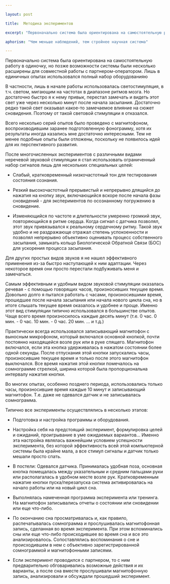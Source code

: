 ```yaml
---

layout: post

title:  Методика экспериментов

excerpt: "Первоначально система была ориентирована на самостоятельную работу в одиночку, но позже возможности системы были несколько расширены для совместной работы с партнером-оператором"

aphorism: "Чем меньше наблюдений, тем стройнее научная система"

---
```


Первоначально система была ориентирована на самостоятельную работу в одиночку, но позже возможности системы были несколько расширены для совместной работы с партнером-оператором. Лишь в единичных опытах использовался полный набор оборудованияю

В частности, лишь в начале работы использовалась светостимуляция, в т.ч. светом, мигающим на частотах в диапазоне ритмов мозга. Но достаточно быстро я к нему привык, перестал замечать и видеть этот свет уже через несколько минут после начала засыпания. Достаточно редко такой свет оказывал какое-то замечаемое влияние на сюжет сновидения. Поэтому от такой световой стимуляции я отказался.

Всего несколько серий опытов было проведено с магнитофоном, воспроизводившим заранее подготовленную фонограмму, хотя их результаты иногда казались мне достаточно интересными. Тем не менее подобные опыты были отложены, поскольку не появилось идей для их перспективного развития.

После многочисленных экспериментов с различными видами неречевой звуковой стимуляции я стал использовать ограниченный набор сигналов лишь для нескольких специальных целей:

+ Слабый, кратковременный низкочастотный тон для тестирования состояния сознания.

+ Резкий высокочастотный прерывистый и непрерывно длящийся до нажатия на кнопку звук, включающийся вскоре после начала фазы сновидений - для экспериментов по осознанному погружению в сновидение.

+ Изменяющийся по частоте и длительности умеренно громкий звук, повторяющийся в ритме сердца. Когда сигнал с датчика позволял, этот звук привязывался к реальному сердечному ритму. Такой звук удобно и не раздражающе отражал степень успокоенности и позволял непрерывно объективно оценивать процесс собственного засыпания, замыкать кольцо Биологической Обратной Связи (БОС) для ускорения процесса засыпания.

Для других простых видов звуков я не нашел эффективного применения из-за быстро наступающей к ним адаптации. Через некоторое время они просто перестали подбуживать меня и замечаться.

Самым эффективным и удобным видом звуковой стимуляции оказалась речевая - с помощью говорящих часов, произносивших текущее время. Довольно долго я пытался работать с часами, произносившими время, прошедшее после начала засыпания или начала нового цикла сна, но в итоге слышать текущее время оказалось и удобнее и проще. Именно этот вид стимуляции типично использовался в большинстве опытов. Чаще всего время произносилось каждые десять минут (т.е. 0 час. 0 мин. - 0 час. 10 мин. - 0 час. 20 мин. ... и т.д.)

Практически всегда использовался записывающий магнитофон с выносным микрофоном, который включался основной кнопкой, почти постоянно находящейся возле рук или в руке спящего. Магнитофон включался, если эта кнопка удерживалась в нажатом состоянии более одной секунды. После отпускания этой кнопки запускались часы, произносившие текущее время и только после этого магнитофон выключался. Все время нажатия этой кнопки помечалось на сомнограмме стрелкой, ширина которой была пропорциональна интервалу нажатия кнопки.

Во многих опытах, особенно позднего периода, использовались только часы, произносившие время каждые 10 минут и записывающий магнитофон. Т.е. даже не одевался датчик и не записывалась сомнограмма.

Типично все эксперименты осуществлялись в несколько этапов:

+ Подготовка и настройка программы и оборудования.

+ Настройка себя на предстоящий эксперимент, формулировка целей и ожиданий, проигрывание в уме ожидаемых вариантов… Именно эта настройка являлась важнейшим условием успешности эксперимента, без которой эффективность всей этой компьютерной системы была крайне мала, а все стимул сигналы и датчик только мешали просто спать.

+ В постели: Одевался датчика. Принималась удобная поза, основная кнопка помещалась между указательным и средним пальцами руки или располагалась в удобном месте возле рук. Кратковременным нажатие кнопки пуска/перезапуска система активировалась на начало работы или на новый цикл сна.

+ Выполнялась намеченная программа эксперимента или тренинга. На магнитофон записывались отчеты о состоянии или сновидении или еще что-либо.

+ По окончанию сна просматривалась и, как правило, распечатывалась сомнограмма и прослушивалась магнитофонная запись, сделанная во время эксперимента. При этом вспоминались сны или еще что-либо происходившее во время сна и все это анализировалось. Сопоставлялись воспоминания о сне и происходившем в нем с объективно зарегистрированной сомнограммой и магнитофонными записями.

+ Если эксперимент проводился с партнером, то с ним предварительно обговаривались возможные действия и их варианты, а после сна вместе прослушивали магнитофонную запись, анализировали и обсуждали прошедший эксперимент.

